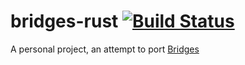 # bridges-rust [![Build Status](https://travis-ci.com/AlecGoncharow/bridges-rust.svg?branch=master)](https://travis-ci.com/AlecGoncharow/bridges-rust)
A personal project, an attempt to port [Bridges](https://github.com/krs-world/bridges)
